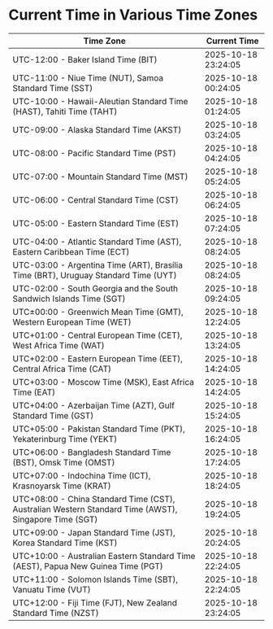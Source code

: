 # Current Time in Various Time Zones

| Time Zone | Current Time |
|-----------|--------------|
| UTC-12:00 - Baker Island Time (BIT) | 2025-10-18 23:24:05 |
| UTC-11:00 - Niue Time (NUT), Samoa Standard Time (SST) | 2025-10-18 00:24:05 |
| UTC-10:00 - Hawaii-Aleutian Standard Time (HAST), Tahiti Time (TAHT) | 2025-10-18 01:24:05 |
| UTC-09:00 - Alaska Standard Time (AKST) | 2025-10-18 03:24:05 |
| UTC-08:00 - Pacific Standard Time (PST) | 2025-10-18 04:24:05 |
| UTC-07:00 - Mountain Standard Time (MST) | 2025-10-18 05:24:05 |
| UTC-06:00 - Central Standard Time (CST) | 2025-10-18 06:24:05 |
| UTC-05:00 - Eastern Standard Time (EST) | 2025-10-18 07:24:05 |
| UTC-04:00 - Atlantic Standard Time (AST), Eastern Caribbean Time (ECT) | 2025-10-18 08:24:05 |
| UTC-03:00 - Argentina Time (ART), Brasília Time (BRT), Uruguay Standard Time (UYT) | 2025-10-18 08:24:05 |
| UTC-02:00 - South Georgia and the South Sandwich Islands Time (SGT) | 2025-10-18 09:24:05 |
| UTC±00:00 - Greenwich Mean Time (GMT), Western European Time (WET) | 2025-10-18 12:24:05 |
| UTC+01:00 - Central European Time (CET), West Africa Time (WAT) | 2025-10-18 13:24:05 |
| UTC+02:00 - Eastern European Time (EET), Central Africa Time (CAT) | 2025-10-18 14:24:05 |
| UTC+03:00 - Moscow Time (MSK), East Africa Time (EAT) | 2025-10-18 14:24:05 |
| UTC+04:00 - Azerbaijan Time (AZT), Gulf Standard Time (GST) | 2025-10-18 15:24:05 |
| UTC+05:00 - Pakistan Standard Time (PKT), Yekaterinburg Time (YEKT) | 2025-10-18 16:24:05 |
| UTC+06:00 - Bangladesh Standard Time (BST), Omsk Time (OMST) | 2025-10-18 17:24:05 |
| UTC+07:00 - Indochina Time (ICT), Krasnoyarsk Time (KRAT) | 2025-10-18 18:24:05 |
| UTC+08:00 - China Standard Time (CST), Australian Western Standard Time (AWST), Singapore Time (SGT) | 2025-10-18 19:24:05 |
| UTC+09:00 - Japan Standard Time (JST), Korea Standard Time (KST) | 2025-10-18 20:24:05 |
| UTC+10:00 - Australian Eastern Standard Time (AEST), Papua New Guinea Time (PGT) | 2025-10-18 22:24:05 |
| UTC+11:00 - Solomon Islands Time (SBT), Vanuatu Time (VUT) | 2025-10-18 22:24:05 |
| UTC+12:00 - Fiji Time (FJT), New Zealand Standard Time (NZST) | 2025-10-18 23:24:05 |
